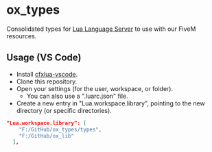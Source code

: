# ox_types

Consolidated types for [Lua Language Server](https://github.com/LuaLS/lua-language-server) to use with our FiveM resources.

## Usage (VS Code)

- Install [cfxlua-vscode](https://marketplace.visualstudio.com/items?itemName=communityox.cfxlua-vscode).
- Clone this repository.
- Open your settings (for the user, workspace, or folder).
  - You can also use a ".luarc.json" file.
- Create a new entry in "Lua.workspace.library", pointing to the new directory (or specific directories).

```json
"Lua.workspace.library": [
    "F:/GitHub/ox_types/types",
    "F:/GitHub/ox_lib"
  ],
```
